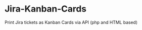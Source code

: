 Jira-Kanban-Cards
=================

Print Jira tickets as Kanban Cards via API (php and HTML based)
